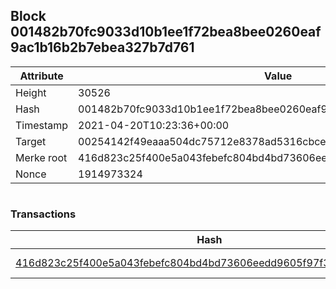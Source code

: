 ## Block 001482b70fc9033d10b1ee1f72bea8bee0260eaf9ac1b16b2b7ebea327b7d761

Attribute | Value
--- | ---
Height | 30526
Hash | 001482b70fc9033d10b1ee1f72bea8bee0260eaf9ac1b16b2b7ebea327b7d761
Timestamp | 2021-04-20T10:23:36+00:00
Target | 00254142f49eaaa504dc75712e8378ad5316cbcead634704b3734b6271167cc4
Merke root | 416d823c25f400e5a043febefc804bd4bd73606eedd9605f97f3298a682b81f0
Nonce | 1914973324

```

```

### Transactions

Hash | Amount
--- | ---
[416d823c25f400e5a043febefc804bd4bd73606eedd9605f97f3298a682b81f0](416d823c25f400e5a043febefc804bd4bd73606eedd9605f97f3298a682b81f0.md) | 10.00000000 SKEPTI 
